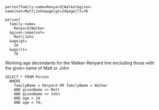 `person?family-name=Renyard|Walker&given-name|not=Matt|John&age|gt=24&age|lt=76`
```
person?
  family-name=
    Renyard|Walker
  &given-name|not=
    Matt|John
  &age|gt=
    24
  &age|lt=
    76
```
Working age decendants for the Walker-Renyard line
excluding those with the given-name of Matt or John
```
SELECT * FROM Person
  WHERE
    familyName = Renyard OR familyName = Walker
    AND givenName <> Matt
    AND givenName <> John
    AND age > 24
    AND age < 76;
```

